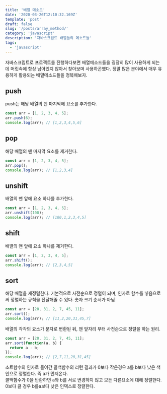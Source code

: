 ```yaml
---
title: '배열 메소드'
date: '2020-03-26T12:10:32.169Z'
template: 'post'
draft: false
slug: '/posts/array_method/'
category: 'javascript'
description: '자바스크립트 배열들의 메소드들'
tags:
  - 'javascript'
---
```


자바스크립트로 프로젝트를 진행하다보면 배열메소드들을 굉장히 많이 사용하게 되는데 머릿속에 항상 남아있지 않아서 찾아보며 사용하곤했다. 정말 많은 분야에서 매우 유용하게 활용되는 배열메소드들을 정복해보자.

## push

push는 해당 배열의 맨 마지막에 요소를 추가한다.

```js
const arr = [1, 2, 3, 4, 5];
arr.push(6);
console.log(arr); // [1,2,3,4,5,6]
```

## pop

해당 배열의 맨 마지막 요소를 제거한다.

```js
const arr = [1, 2, 3, 4, 5];
arr.pop();
console.log(arr); // [1,2,3,4]
```

## unshift

배열의 맨 앞에 요소 하나를 추가한다.

```js
const arr = [1, 2, 3, 4, 5];
arr.unshift(100);
console.log(arr); // [100,1,2,3,4,5]
```

## shift

배열의 맨 앞에 요소 하나를 제거한다.

```js
const arr = [1, 2, 3, 4, 5];
arr.shift();
console.log(arr); // [2,3,4,5]
```

## sort

해당 배열을 재정렬한다. 기본적으로 사전순으로 정렬이 되며, 인자로 함수를 넣음으로써 정렬하는 규칙을 전달해줄 수 있다. 숫자 크기 순서가 아님

```js
const arr = [20, 31, 2, 7, 45, 11];
arr.sort();
console.log(arr); // [11,2,20,31,45,7]
```

배열의 각각의 요소가 문자로 변환된 뒤, 맨 앞자리 부터 사전순으로 정렬을 하는 원리.

```js
const arr = [20, 31, 2, 7, 45, 11];
arr.sort(function(a, b) {
  return a - b;
});
console.log(arr); // [2,7,11,20,31,45]
```

소트함수의 인자로 들어간 콜백함수의 리턴 결과가 0보다 작은경우 a를 b보다 낮은 색인으로 정렬한다. 즉 a가 먼저온다.  
콜백함수가 0을 반환하면 a와 b를 서로 변경하지 않고 모든 다른요소에 대해 정렬한다.  
0보다 클 경우 b를a보다 낮은 인덱스로 정렬한다.
